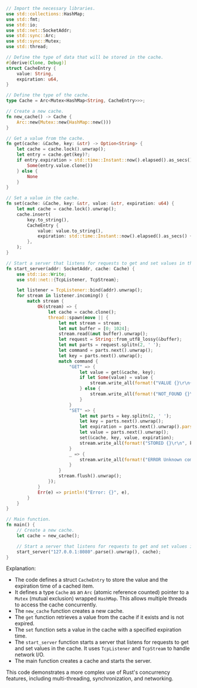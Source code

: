 ```rust
// Import the necessary libraries.
use std::collections::HashMap;
use std::fmt;
use std::io;
use std::net::SocketAddr;
use std::sync::Arc;
use std::sync::Mutex;
use std::thread;

// Define the type of data that will be stored in the cache.
#[derive(Clone, Debug)]
struct CacheEntry {
    value: String,
    expiration: u64,
}

// Define the type of the cache.
type Cache = Arc<Mutex<HashMap<String, CacheEntry>>>;

// Create a new cache.
fn new_cache() -> Cache {
    Arc::new(Mutex::new(HashMap::new()))
}

// Get a value from the cache.
fn get(cache: &Cache, key: &str) -> Option<String> {
    let cache = cache.lock().unwrap();
    let entry = cache.get(key)?;
    if entry.expiration > std::time::Instant::now().elapsed().as_secs() {
        Some(entry.value.clone())
    } else {
        None
    }
}

// Set a value in the cache.
fn set(cache: &Cache, key: &str, value: &str, expiration: u64) {
    let mut cache = cache.lock().unwrap();
    cache.insert(
        key.to_string(),
        CacheEntry {
            value: value.to_string(),
            expiration: std::time::Instant::now().elapsed().as_secs() + expiration,
        },
    );
}

// Start a server that listens for requests to get and set values in the cache.
fn start_server(addr: SocketAddr, cache: Cache) {
    use std::io::Write;
    use std::net::{TcpListener, TcpStream};

    let listener = TcpListener::bind(addr).unwrap();
    for stream in listener.incoming() {
        match stream {
            Ok(stream) => {
                let cache = cache.clone();
                thread::spawn(move || {
                    let mut stream = stream;
                    let mut buffer = [0; 1024];
                    stream.read(&mut buffer).unwrap();
                    let request = String::from_utf8_lossy(&buffer);
                    let mut parts = request.splitn(2, ' ');
                    let command = parts.next().unwrap();
                    let key = parts.next().unwrap();
                    match command {
                        "GET" => {
                            let value = get(&cache, key);
                            if let Some(value) = value {
                                stream.write_all(format!("VALUE {}\r\n{}\r\n", key, value).as_bytes()).unwrap();
                            } else {
                                stream.write_all(format!("NOT_FOUND {}\r\n", key).as_bytes()).unwrap();
                            }
                        }
                        "SET" => {
                            let mut parts = key.splitn(2, ' ');
                            let key = parts.next().unwrap();
                            let expiration = parts.next().unwrap().parse::<u64>().unwrap();
                            let value = parts.next().unwrap();
                            set(&cache, key, value, expiration);
                            stream.write_all(format!("STORED {}\r\n", key).as_bytes()).unwrap();
                        }
                        _ => {
                            stream.write_all(format!("ERROR Unknown command {}\r\n", command).as_bytes()).unwrap();
                        }
                    }
                    stream.flush().unwrap();
                });
            }
            Err(e) => println!("Error: {}", e),
        }
    }
}

// Main function.
fn main() {
    // Create a new cache.
    let cache = new_cache();

    // Start a server that listens for requests to get and set values in the cache.
    start_server("127.0.0.1:8080".parse().unwrap(), cache);
}
```

Explanation:

* The code defines a struct `CacheEntry` to store the value and the expiration time of a cached item.
* It defines a type `Cache` as an `Arc` (atomic reference counted) pointer to a `Mutex` (mutual exclusion) wrapped `HashMap`. This allows multiple threads to access the cache concurrently.
* The `new_cache` function creates a new cache.
* The `get` function retrieves a value from the cache if it exists and is not expired.
* The `set` function sets a value in the cache with a specified expiration time.
* The `start_server` function starts a server that listens for requests to get and set values in the cache. It uses `TcpListener` and `TcpStream` to handle network I/O.
* The main function creates a cache and starts the server.

This code demonstrates a more complex use of Rust's concurrency features, including multi-threading, synchronization, and networking.